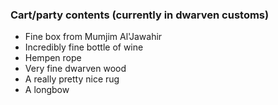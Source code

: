 ---
---

### Cart/party contents (currently in dwarven customs)

* Fine box from Mumjim Al'Jawahir
* Incredibly fine bottle of wine
* Hempen rope
* Very fine dwarven wood
* A really pretty nice rug
* A longbow
